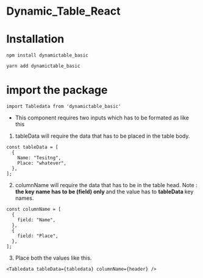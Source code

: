 # Dynamic_Table_React

# Installation

```
npm install dynamictable_basic

```

```
yarn add dynamictable_basic

```

# import the package

```
import Tabledata from 'dynamictable_basic'

```

- This component requires two inputs which has to be formated as like this

1. tableData will require the data that has to be placed in the table body.

```
const tableData = [
  {
    Name: "Tesitng",
    Place: "whatever",
  },
];

```

2. columnName will require the data that has to be in the table head. Note : <strong>the key name has to be (field) only </strong> and the value has to <strong> tableData </strong> key names.

```
const columnName = [
  {
    field: "Name",
  },
  {
    field: "Place",
  },
];

```

3. Place both the values like this.

```
<Tabledata tableData={tabledata} columnName={header} />

```

